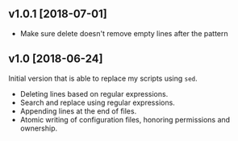 v1.0.1 [2018-07-01]
-------------------

 * Make sure delete doesn't remove empty lines after the pattern

v1.0 [2018-06-24]
-----------------

Initial version that is able to replace my scripts using `sed`.

 * Deleting lines based on regular expressions.
 * Search and replace using regular expressions.
 * Appending lines at the end of files.
 * Atomic writing of configuration files, honoring permissions and ownership.
